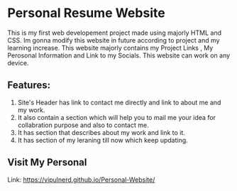 # Personal Resume Website 
  This is my first web developement project made using majorly HTML and CSS. Im gonna modify this website in future according to project and my learning increase.
  This website majorly contains my Project Links , My Perosonal Information and Link to my Socials. This website can work on any device.

## Features:
1. Site's Header has link to contact me directly and link to about me and my work.
2. It also contain a section which will help you to mail me your idea for collabration purpose and also to contact me.
3. It has section that describes about my work and link to it.
4. It has section of my leraning till now which keep updating.

## Visit My Personal
 Link: https://vipulnerd.github.io/Personal-Website/
